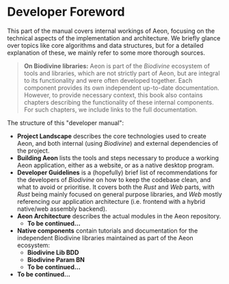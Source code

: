 # Developer Foreword

This part of the manual covers internal workings of Aeon, focusing on the technical aspects of the implementation and architecture. We briefly glance over topics like core algorithms and data structures, but for a detailed explanation of these, we mainly refer to some more thorough sources. 

> **On Biodivine libraries:** Aeon is part of the *Biodivine* ecosystem of tools and libraries, which are not strictly part of Aeon, but are integral to its functionality and were often developed together. Each component provides its own independent up-to-date documentation. However, to provide necessary context, this book also contains chapters describing the functionality of these internal components. For such chapters, we include links to the full documentation.

The structure of this "developer manual":

- **Project Landscape** describes the core technologies used to create Aeon, and both internal (using *Biodivine*) and external dependencies of the project.
- **Building Aeon** lists the tools and steps necessary to produce a working Aeon application, either as a website, or as a native desktop program.
- **Developer Guidelines** is a (hopefully) brief list of recommendations for the developers of *Biodivine* on how to keep the codebase clean, and what to avoid or prioritise. It covers both the *Rust* and *Web* parts, with *Rust* being mainly focused on general purpose libraries, and *Web* mostly referencing our application architecture (i.e. frontend with a hybrid native/web assembly backend).
- **Aeon Architecture** describes the actual modules in the Aeon repository.
  - **To be continued...**
- **Native components** contain tutorials and documentation for the independent Biodivine libraries maintained as part of the Aeon ecosystem:
  - **Biodivine Lib BDD** 
  - **Biodivine Param BN**
  - **To be continued...**
- **To be continued...**